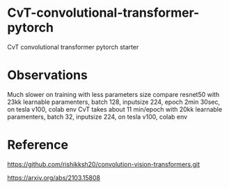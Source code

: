 # CvT-convolutional-transformer-pytorch
CvT convolutional transformer pytorch starter

# Observations
Much slower on training with less parameters size
compare resnet50 with 23kk learnable paramenters, batch 128, inputsize 224, epoch 2min 30sec, on tesla v100, colab env
CvT takes about 11 min/epoch with 20kk learnable paramenters, batch 32, inputsize 224, on tesla v100, colab env

# Reference


https://github.com/rishikksh20/convolution-vision-transformers.git

https://arxiv.org/abs/2103.15808
